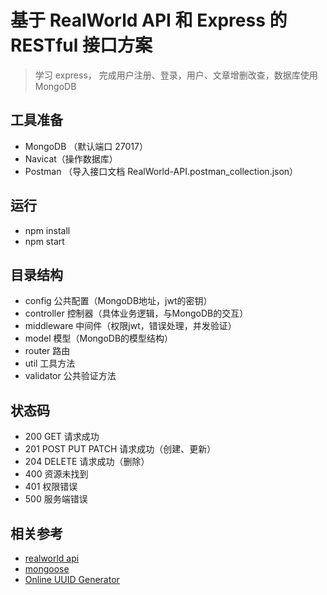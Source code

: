 # 基于 RealWorld API 和 Express 的 RESTful 接口方案

> 学习 express， 完成用户注册、登录，用户、文章增删改查，数据库使用 MongoDB

## 工具准备
- MongoDB （默认端口 27017）
- Navicat（操作数据库）
- Postman （导入接口文档 RealWorld-API.postman_collection.json）

## 运行
- npm install
- npm start

## 目录结构
- config 公共配置（MongoDB地址，jwt的密钥）
- controller 控制器（具体业务逻辑，与MongoDB的交互）
- middleware 中间件（权限jwt，错误处理，并发验证）
- model 模型（MongoDB的模型结构）
- router 路由
- util 工具方法
- validator 公共验证方法

## 状态码
- 200 GET 请求成功
- 201 POST PUT PATCH 请求成功（创建、更新）
- 204 DELETE 请求成功（删除）
- 400 资源未找到
- 401 权限错误
- 500 服务端错误

## 相关参考
- [realworld api](https://github.com/gothinkster/realworld/tree/main/api)
- [mongoose](https://mongoosejs.com/docs/)
- [Online UUID Generator](https://www.uuidgenerator.net/)